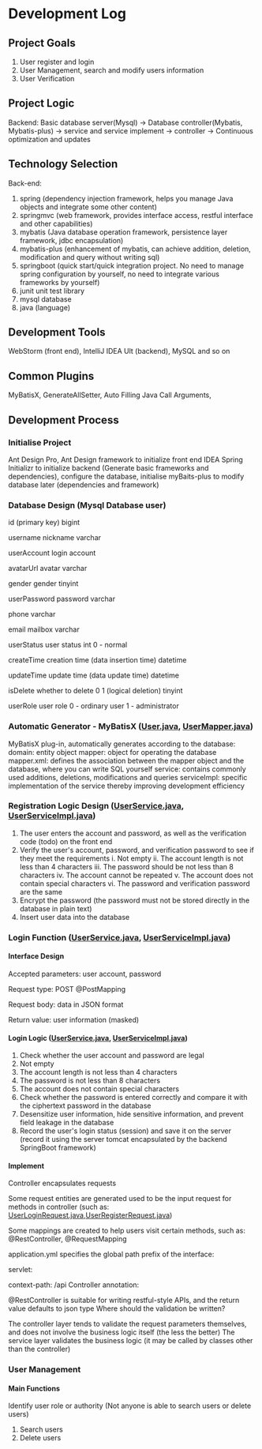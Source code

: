 # Development Log

## Project Goals
1. User register and login
2. User Management, search and modify users information
3. User Verification

## Project Logic
Backend: Basic database server(Mysql) -> Database controller(Mybatis, Mybatis-plus) -> service and service implement -> controller -> Continuous optimization and updates

## Technology Selection

Back-end:

1. spring (dependency injection framework, helps you manage Java objects and integrate some other content)
2. springmvc (web framework, provides interface access, restful interface and other capabilities)
3. mybatis (Java database operation framework, persistence layer framework, jdbc encapsulation)
4. mybatis-plus (enhancement of mybatis, can achieve addition, deletion, modification and query without writing sql)
5. springboot (quick start/quick integration project. No need to manage spring configuration by yourself, no need to integrate various frameworks by yourself)
6. junit unit test library
7. mysql database
8. java (language)

## Development Tools
WebStorm (front end), IntelliJ IDEA Ult (backend), MySQL and so on

## Common Plugins
MyBatisX, GenerateAllSetter, Auto Filling Java Call Arguments, 


## Development Process

### Initialise Project
Ant Design Pro, Ant Design framework to initialize front end
IDEA Spring Initializr to initialize backend (Generate basic frameworks and dependencies), configure the database, initialise myBaits-plus to modify database later (dependencies and framework)

### Database Design (Mysql Database user)
id (primary key) bigint

username nickname varchar

userAccount login account

avatarUrl avatar varchar

gender gender tinyint

userPassword password varchar

phone varchar

email mailbox varchar

userStatus user status int 0 - normal

createTime creation time (data insertion time) datetime

updateTime update time (data update time) datetime

isDelete whether to delete 0 1 (logical deletion) tinyint

userRole user role 0 - ordinary user 1 - administrator

### Automatic Generator - MyBatisX ([User.java](src%2Fmain%2Fjava%2Fcom%2Fwangtao%2Fusercenter%2Fmodel%2Fdomain%2FUser.java), [UserMapper.java](src%2Fmain%2Fjava%2Fcom%2Fwangtao%2Fusercenter%2Fmapper%2FUserMapper.java))
MyBatisX plug-in, automatically generates according to the database:
domain: entity object
mapper: object for operating the database
mapper.xml: defines the association between the mapper object and the database, where you can write SQL yourself
service: contains commonly used additions, deletions, modifications and queries
serviceImpl: specific implementation of the service
thereby improving development efficiency

### Registration Logic Design ([UserService.java](src%2Fmain%2Fjava%2Fcom%2Fwangtao%2Fusercenter%2Fservice%2FUserService.java), [UserServiceImpl.java](https://github.com/MaxwellJia/user-center/blob/78f35aeffe78d4d1998c7102d0637be9360b0ce5/src/main/java/com/wangtao/usercenter/service/impl/UserServiceImpl.java#L92))
1. The user enters the account and password, as well as the verification code (todo) on the front end
2. Verify the user's account, password, and verification password to see if they meet the requirements
   i. Not empty
   ii. The account length is not less than 4 characters
   iii. The password should be not less than 8 characters
   iv. The account cannot be repeated
   v. The account does not contain special characters
   vi. The password and verification password are the same
3. Encrypt the password (the password must not be stored directly in the database in plain text)
4. Insert user data into the database

### Login Function ([UserService.java](src%2Fmain%2Fjava%2Fcom%2Fwangtao%2Fusercenter%2Fservice%2FUserService.java), [UserServiceImpl.java](https://github.com/MaxwellJia/user-center/blob/78f35aeffe78d4d1998c7102d0637be9360b0ce5/src/main/java/com/wangtao/usercenter/service/impl/UserServiceImpl.java#L92))

#### Interface Design
Accepted parameters: user account, password

Request type: POST @PostMapping

Request body: data in JSON format

Return value: user information (masked)

#### Login Logic ([UserService.java](src%2Fmain%2Fjava%2Fcom%2Fwangtao%2Fusercenter%2Fservice%2FUserService.java), [UserServiceImpl.java](https://github.com/MaxwellJia/user-center/blob/78f35aeffe78d4d1998c7102d0637be9360b0ce5/src/main/java/com/wangtao/usercenter/service/impl/UserServiceImpl.java#L92))
1. Check whether the user account and password are legal
2. Not empty
3. The account length is not less than 4 characters
4. The password is not less than 8 characters
5. The account does not contain special characters
6. Check whether the password is entered correctly and compare it with the ciphertext password in the database
7. Desensitize user information, hide sensitive information, and prevent field leakage in the database
8. Record the user's login status (session) and save it on the server (record it using the server tomcat encapsulated by the backend SpringBoot framework)

#### Implement ####
Controller encapsulates requests

Some request entities are generated used to be the input request for methods in controller (such as: [UserLoginRequest.java](src%2Fmain%2Fjava%2Fcom%2Fwangtao%2Fusercenter%2Fmodel%2Fdomain%2Frequest%2FUserLoginRequest.java),[UserRegisterRequest.java](src%2Fmain%2Fjava%2Fcom%2Fwangtao%2Fusercenter%2Fmodel%2Fdomain%2Frequest%2FUserRegisterRequest.java))

Some mappings are created to help users visit certain methods, such as: @RestController, @RequestMapping

application.yml specifies the global path prefix of the interface:

servlet:

context-path: /api
Controller annotation:

@RestController is suitable for writing restful-style APIs, and the return value defaults to json type
Where should the validation be written?

The controller layer tends to validate the request parameters themselves, and does not involve the business logic itself (the less the better)
The service layer validates the business logic (it may be called by classes other than the controller)

### User Management

#### Main Functions
Identify user role or authority (Not anyone is able to search users or delete users)
1. Search users
2. Delete users




